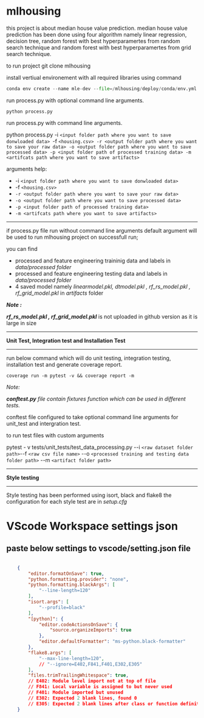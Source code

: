 # mlhousing

this project is about median house value prediction. median house value prediction has been done using four algorithm namely linear regression, decision tree, random forest with best hyperparamertes from random search technique and random forest with best hyperparamertes from grid search technique.

to run project git clone mlhousing

install vertiual environement with all required libraries using command

```python
conda env create --name mle-dev --file=/mlhousing/deploy/conda/env.yml

```

run process.py with optional command line arguments.

```
python process.py
```

run process.py with command line arguments.

python process.py -i `<input folder path where you want to save donwloaded data> `-f `<housing.csv> -r <output folder path where you want to save your raw data> -o <output folder path where you want to save processed data> -p <input folder path of processed training data> -m <artifcats path where you want to save artifacts>`

arguments help:

* -i `<input folder path where you want to save donwloaded data> `
* -f `<housing.csv> `
* `-r <output folder path where you want to save your raw data> `
* `-o <output folder path where you want to save processed data> `
* `-p <input folder path of processed training data> `
* `-m <artifcats path where you want to save artifacts>`

---

if process.py file run without command line arguments default argument will be used to run mlhousing project on successfull run;

you can find

* processed and feature engineering traininig data and labels in *data/processed folder*
* processed and feature engineering testing data and labels in *data/processed folder*
* 4 saved model namely *linearmodel.pkl, dtmodel.pkl , rf_rs_model.pkl , rf_grid_model.pkl* in *artifacts* folder

***Note :***

***rf_rs_model.pkl , rf_grid_model.pkl*** is not uploaded in github version as it is large in size

---

**Unit Test, Integration test and Installation Test**

---

run below command which will do unit testing, integration testing, installation test and generate coverage report.

```
coverage run -m pytest -v && coverage report -m
```

*Note:*

***conftest.py*** *file contain fixtures function which can be used in different tests.*

conftest file configured to take optional command line arguments for unit_test and intergration test.

to run test files with custom arguments

pytest - v tests/unit_tests/test_data_processing.py --i `<raw dataset folder path>`--f `<raw csv file name>`  --o `<processed training and testing data folder path>`  --m `<artifact folder path>`

---

**Style testing**

---

Style testing has been performed using isort, black and flake8 the configuration for each style test are in *setup.cfg*
# VScode Workspace settings json #

## paste below settings to vscode/setting.json file


```json

    {
        "editor.formatOnSave": true,
        "python.formatting.provider": "none",
        "python.formatting.blackArgs": [
            "--line-length=120"
        ],
        "isort.args": [
            "--profile=black"
        ],
        "[python]": {
            "editor.codeActionsOnSave": {
                "source.organizeImports": true
            },
            "editor.defaultFormatter": "ms-python.black-formatter"
        },
        "flake8.args": [
            "--max-line-length=120",
            // "--ignore=E402,F841,F401,E302,E305"
        ],
        "files.trimTrailingWhitespace": true,
        // E402: Module level import not at top of file
        // F841: Local variable is assigned to but never used
        // F401: Module imported but unused
        // E302: Expected 2 blank lines, found 0
        // E305: Expected 2 blank lines after class or function definition, found 1
    }
